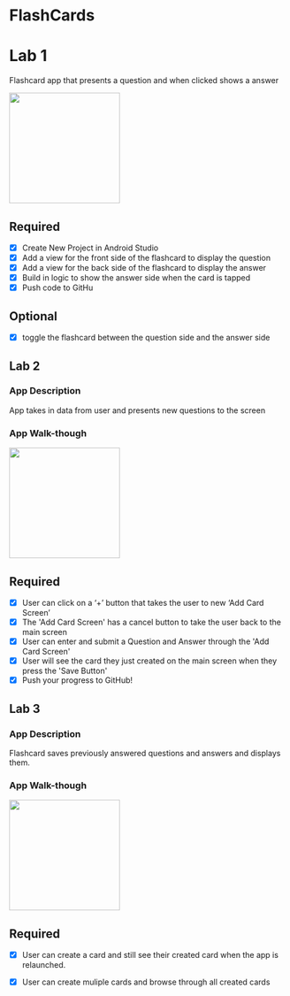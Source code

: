 # FlashCards
# Lab 1
Flashcard app that presents a question and when clicked shows a answer

<img src="http://g.recordit.co/zDnk7By4F5.gif" width=200><br>


## Required
- [x] Create New Project in Android Studio
- [x] Add a view for the front side of the flashcard to display the question
- [x] Add a view for the back side of the flashcard to display the answer
- [x] Build in logic to show the answer side when the card is tapped
- [x] Push code to GitHu
## Optional
- [x] toggle the flashcard between the question side and the answer side


## Lab 2

### App Description
App takes in data from user and presents new questions to the screen

### App Walk-though
<img src=http://g.recordit.co/yMipRJWc44.gif width=200><br>


## Required
- [x] User can click on a ‘+’ button that takes the user to new ‘Add Card Screen’
- [x] The 'Add Card Screen' has a cancel button to take the user back to the main screen
- [x] User can enter and submit a Question and Answer through the 'Add Card Screen'
- [x] User will see the card they just created on the main screen when they press the 'Save Button'
- [x] Push your progress to GitHub!

## Lab 3

### App Description
Flashcard  saves previously answered questions and answers and displays them. 

### App Walk-though

<img src="http://g.recordit.co/PJGkPynJ9z.gif" width=200><br>

## Required
- [x] User can create a card and still see their created card when the app is relaunched.
- [x] User can create muliple cards and browse through all created cards

